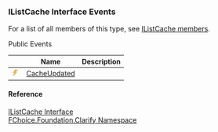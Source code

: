 ﻿### IListCache Interface Events

For a list of all members of this type, see [IListCache members](fcSDK~FChoice.Foundation.Clarify.IListCache_members.md).

Public Events

|   | Name | Description |
| --- | --- | --- |
| ![ Event](dotnetimages/Event.png) | [CacheUpdated](fcSDK~FChoice.Foundation.Clarify.IListCache~CacheUpdated_EV.md) |   |





#### Reference

[IListCache Interface](fcSDK~FChoice.Foundation.Clarify.IListCache.md)  
[FChoice.Foundation.Clarify Namespace](fcSDK~FChoice.Foundation.Clarify_namespace.md)